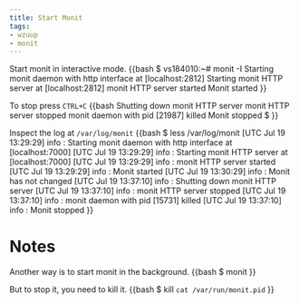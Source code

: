 ```yaml
---
title: Start Monit
tags:
- wzuup
- monit
---
```


Start monit in interactive mode.
{{bash
$ vs184010:~# monit -I
Starting monit daemon with http interface at [localhost:2812]
Starting monit HTTP server at [localhost:2812]
monit HTTP server started
Monit started
}}

To stop press `CTRL+C`
{{bash
Shutting down monit HTTP server
monit HTTP server stopped
monit daemon with pid [21987] killed
Monit stopped
$
}}

Inspect the log at `/var/log/monit`
{{bash
$ less /var/log/monit
[UTC Jul 19 13:29:29] info     : Starting monit daemon with http interface at [localhost:7000]
[UTC Jul 19 13:29:29] info     : Starting monit HTTP server at [localhost:7000]
[UTC Jul 19 13:29:29] info     : monit HTTP server started
[UTC Jul 19 13:29:29] info     : Monit started
[UTC Jul 19 13:30:29] info     : Monit has not changed
[UTC Jul 19 13:37:10] info     : Shutting down monit HTTP server
[UTC Jul 19 13:37:10] info     : monit HTTP server stopped
[UTC Jul 19 13:37:10] info     : monit daemon with pid [15731] killed
[UTC Jul 19 13:37:10] info     : Monit stopped
}}

# Notes

Another way is to start monit in the background.
{{bash
$ monit
}}

But to stop it, you need to kill it.
{{bash
$ kill `cat /var/run/monit.pid`
}}
